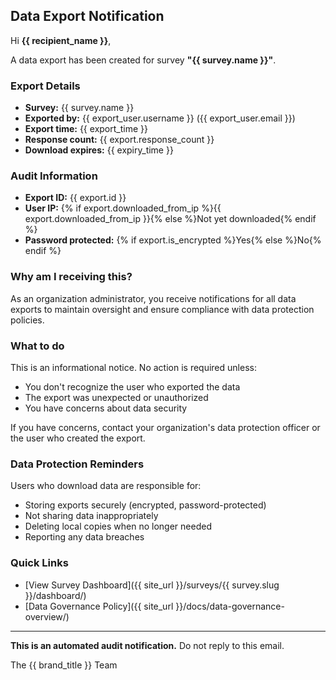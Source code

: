 ## Data Export Notification

Hi **{{ recipient_name }}**,

A data export has been created for survey **"{{ survey.name }}"**.

### Export Details

- **Survey:** {{ survey.name }}
- **Exported by:** {{ export_user.username }} ({{ export_user.email }})
- **Export time:** {{ export_time }}
- **Response count:** {{ export.response_count }}
- **Download expires:** {{ expiry_time }}

### Audit Information

- **Export ID:** {{ export.id }}
- **User IP:** {% if export.downloaded_from_ip %}{{ export.downloaded_from_ip }}{% else %}Not yet downloaded{% endif %}
- **Password protected:** {% if export.is_encrypted %}Yes{% else %}No{% endif %}

### Why am I receiving this?

As an organization administrator, you receive notifications for all data exports to maintain oversight and ensure compliance with data protection policies.

### What to do

This is an informational notice. No action is required unless:

- You don't recognize the user who exported the data
- The export was unexpected or unauthorized
- You have concerns about data security

If you have concerns, contact your organization's data protection officer or the user who created the export.

### Data Protection Reminders

Users who download data are responsible for:

- Storing exports securely (encrypted, password-protected)
- Not sharing data inappropriately
- Deleting local copies when no longer needed
- Reporting any data breaches

### Quick Links

- [View Survey Dashboard]({{ site_url }}/surveys/{{ survey.slug }}/dashboard/)
- [Data Governance Policy]({{ site_url }}/docs/data-governance-overview/)

---

**This is an automated audit notification.** Do not reply to this email.

The {{ brand_title }} Team
